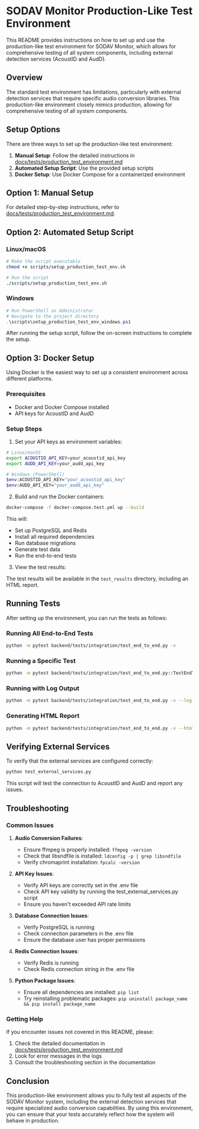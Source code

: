 # SODAV Monitor Production-Like Test Environment

This README provides instructions on how to set up and use the production-like test environment for SODAV Monitor, which allows for comprehensive testing of all system components, including external detection services (AcoustID and AudD).

## Overview

The standard test environment has limitations, particularly with external detection services that require specific audio conversion libraries. This production-like environment closely mimics production, allowing for comprehensive testing of all system components.

## Setup Options

There are three ways to set up the production-like test environment:

1. **Manual Setup**: Follow the detailed instructions in [docs/tests/production_test_environment.md](docs/tests/production_test_environment.md)
2. **Automated Setup Script**: Use the provided setup scripts
3. **Docker Setup**: Use Docker Compose for a containerized environment

## Option 1: Manual Setup

For detailed step-by-step instructions, refer to [docs/tests/production_test_environment.md](docs/tests/production_test_environment.md).

## Option 2: Automated Setup Script

### Linux/macOS

```bash
# Make the script executable
chmod +x scripts/setup_production_test_env.sh

# Run the script
./scripts/setup_production_test_env.sh
```

### Windows

```powershell
# Run PowerShell as Administrator
# Navigate to the project directory
.\scripts\setup_production_test_env_windows.ps1
```

After running the setup script, follow the on-screen instructions to complete the setup.

## Option 3: Docker Setup

Using Docker is the easiest way to set up a consistent environment across different platforms.

### Prerequisites

- Docker and Docker Compose installed
- API keys for AcoustID and AudD

### Setup Steps

1. Set your API keys as environment variables:

```bash
# Linux/macOS
export ACOUSTID_API_KEY=your_acoustid_api_key
export AUDD_API_KEY=your_audd_api_key

# Windows (PowerShell)
$env:ACOUSTID_API_KEY="your_acoustid_api_key"
$env:AUDD_API_KEY="your_audd_api_key"
```

2. Build and run the Docker containers:

```bash
docker-compose -f docker-compose.test.yml up --build
```

This will:
- Set up PostgreSQL and Redis
- Install all required dependencies
- Run database migrations
- Generate test data
- Run the end-to-end tests

3. View the test results:

The test results will be available in the `test_results` directory, including an HTML report.

## Running Tests

After setting up the environment, you can run the tests as follows:

### Running All End-to-End Tests

```bash
python -m pytest backend/tests/integration/test_end_to_end.py -v
```

### Running a Specific Test

```bash
python -m pytest backend/tests/integration/test_end_to_end.py::TestEndToEnd::test_detection_workflow -v
```

### Running with Log Output

```bash
python -m pytest backend/tests/integration/test_end_to_end.py -v --log-cli-level=INFO
```

### Generating HTML Report

```bash
python -m pytest backend/tests/integration/test_end_to_end.py -v --html=test_results/e2e_test_report.html
```

## Verifying External Services

To verify that the external services are configured correctly:

```bash
python test_external_services.py
```

This script will test the connection to AcoustID and AudD and report any issues.

## Troubleshooting

### Common Issues

1. **Audio Conversion Failures**:
   - Ensure ffmpeg is properly installed: `ffmpeg -version`
   - Check that libsndfile is installed: `ldconfig -p | grep libsndfile`
   - Verify chromaprint installation: `fpcalc -version`

2. **API Key Issues**:
   - Verify API keys are correctly set in the .env file
   - Check API key validity by running the test_external_services.py script
   - Ensure you haven't exceeded API rate limits

3. **Database Connection Issues**:
   - Verify PostgreSQL is running
   - Check connection parameters in the .env file
   - Ensure the database user has proper permissions

4. **Redis Connection Issues**:
   - Verify Redis is running
   - Check Redis connection string in the .env file

5. **Python Package Issues**:
   - Ensure all dependencies are installed: `pip list`
   - Try reinstalling problematic packages: `pip uninstall package_name && pip install package_name`

### Getting Help

If you encounter issues not covered in this README, please:

1. Check the detailed documentation in [docs/tests/production_test_environment.md](docs/tests/production_test_environment.md)
2. Look for error messages in the logs
3. Consult the troubleshooting section in the documentation

## Conclusion

This production-like environment allows you to fully test all aspects of the SODAV Monitor system, including the external detection services that require specialized audio conversion capabilities. By using this environment, you can ensure that your tests accurately reflect how the system will behave in production. 